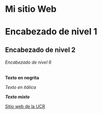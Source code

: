 # Mi sitio Web

# Encabezado de nivel 1
## Encabezado de nivel 2
###### Encabezado de nivel 6

**Texto en negrita**

*Texto en itálica*

***Texto mixto***

[Sitio web de la UCR](https://www.ucr.ac.cr/)

